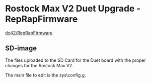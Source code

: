 # Rostock Max V2 Duet Upgrade - RepRapFirmware

[dc42/RepRapFirmware](https://github.com/dc42/RepRapFirmware)

## SD-image

The files uploaded to the SD Card for the Duet board with the proper changes for the Rostock Max V2.

The main file to edit is the sys\config.g.